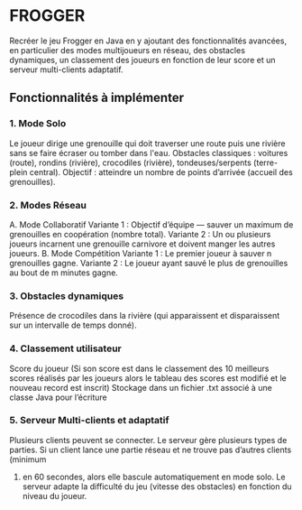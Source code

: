 # FROGGER

Recréer le jeu Frogger en Java en y ajoutant des fonctionnalités avancées, en
particulier des modes multijoueurs en réseau, des obstacles dynamiques, un
classement des joueurs en fonction de leur score et un serveur multi-clients
adaptatif.

## Fonctionnalités à implémenter
### 1. Mode Solo
Le joueur dirige une grenouille qui doit traverser une route puis une rivière
sans se faire écraser ou tomber dans l'eau.
Obstacles classiques : voitures (route), rondins (rivière), crocodiles (rivière),
tondeuses/serpents (terre-plein central).
Objectif : atteindre un nombre de points d’arrivée (accueil des grenouilles).
### 2. Modes Réseau
  A. Mode Collaboratif
    Variante 1 : Objectif d’équipe — sauver un maximum de grenouilles en
    coopération (nombre total).
    Variante 2 : Un ou plusieurs joueurs incarnent une grenouille carnivore et
    doivent manger les autres joueurs.
  B. Mode Compétition
    Variante 1 : Le premier joueur à sauver n grenouilles gagne.
    Variante 2 : Le joueur ayant sauvé le plus de grenouilles au bout de m minutes gagne.
### 3. Obstacles dynamiques
Présence de crocodiles dans la rivière (qui apparaissent et disparaissent sur
un intervalle de temps donné).
### 4. Classement utilisateur
Score du joueur (Si son score est dans le classement des 10 meilleurs scores
réalisés par les joueurs alors le tableau des scores est modifié et le nouveau
record est inscrit)
Stockage dans un fichier .txt associé à une classe Java pour l’écriture
### 5. Serveur Multi-clients et adaptatif
Plusieurs clients peuvent se connecter.
Le serveur gère plusieurs types de parties.
Si un client lance une partie réseau et ne trouve pas d’autres clients (minimum
1) en 60 secondes, alors elle bascule automatiquement en mode solo.
Le serveur adapte la difficulté du jeu (vitesse des obstacles) en fonction du
niveau du joueur.
